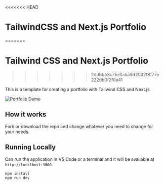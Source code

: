 <<<<<<< HEAD
# TailwindCSS and Next.js Portfolio
=======
# Tailwind CSS and Next.js Portfolio
>>>>>>> 2ddbb53c75e0aba9d2032f8f77e222db0f2f0a41

This is a template for creating a portfolio with Tailwind CSS and Next.js.

![Portfolio Demo](demo/demo.gif)

## How it works

Fork or download the repo and change whatever you need to change for your needs.

## Running Locally

Can run the application in VS Code or a terminal and it will be available at `http://localhost:3000`.

```bash
npm install
npm run dev
```
